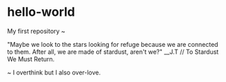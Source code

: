 
# hello-world
My first repository ~

"Maybe we look to the stars looking for refuge because we are connected to them. After all, we are made of stardust, aren't we?"
__J.T // To Stardust We Must Return.

~ I overthink but I also over-love.
